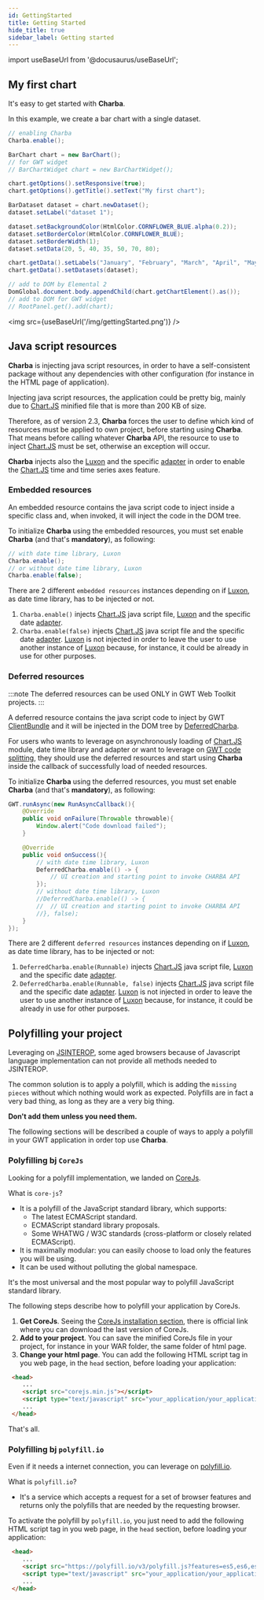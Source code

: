 ```yaml
---
id: GettingStarted
title: Getting Started
hide_title: true
sidebar_label: Getting started
---
```

import useBaseUrl from '@docusaurus/useBaseUrl';

## My first chart

It's easy to get started with **Charba**. 

In this example, we create a bar chart with a single dataset.

```java
// enabling Charba
Charba.enable();

BarChart chart = new BarChart();
// for GWT widget
// BarChartWidget chart = new BarChartWidget();

chart.getOptions().setResponsive(true);
chart.getOptions().getTitle().setText("My first chart");

BarDataset dataset = chart.newDataset();
dataset.setLabel("dataset 1");

dataset.setBackgroundColor(HtmlColor.CORNFLOWER_BLUE.alpha(0.2));
dataset.setBorderColor(HtmlColor.CORNFLOWER_BLUE);
dataset.setBorderWidth(1);
dataset.setData(20, 5, 40, 35, 50, 70, 80);

chart.getData().setLabels("January", "February", "March", "April", "May", "June", "July");
chart.getData().setDatasets(dataset);

// add to DOM by Elemental 2
DomGlobal.document.body.appendChild(chart.getChartElement().as());
// add to DOM for GWT widget
// RootPanel.get().add(chart);
```

<img src={useBaseUrl('/img/gettingStarted.png')} />

## Java script resources

**Charba** is injecting java script resources, in order to have a self-consistent package without any dependencies with other configuration (for instance in the HTML page of application).

Injecting java script resources, the application could be pretty big, mainly due to [Chart.JS](http://www.chartjs.org/) minified file that is more than 200 KB of size.

Therefore, as of version 2.3, **Charba** forces the user to define which kind of resources must be applied to own project, before starting using **Charba**. That means before calling whatever **Charba** API, the resource to use to inject [Chart.JS](http://www.chartjs.org/) must be set, otherwise an exception will occur.

**Charba** injects also  the [Luxon](https://moment.github.io/luxon/) and the specific [adapter](https://github.com/chartjs/chartjs-adapter-luxon) in order to enable the [Chart.JS](http://www.chartjs.org/) time and time series axes feature.

### Embedded resources

An embedded resource contains the java script code to inject inside a specific class and, when invoked, it will inject the code in the DOM tree.

To initialize **Charba** using the embedded resources, you must set enable **Charba** (and that's **mandatory**), as following:

```java
// with date time library, Luxon
Charba.enable();
// or without date time library, Luxon
Charba.enable(false);
```

There are 2 different `embedded resources` instances depending on if [Luxon](https://moment.github.io/luxon/), as date time library, has to be injected or not.

 1. `Charba.enable()` injects [Chart.JS](http://www.chartjs.org/) java script file, [Luxon](https://moment.github.io/luxon/) and the specific date [adapter](https://github.com/chartjs/chartjs-adapter-luxon).
 1. `Charba.enable(false)` injects [Chart.JS](http://www.chartjs.org/) java script file and the specific date [adapter](https://github.com/chartjs/chartjs-adapter-luxon). [Luxon](https://moment.github.io/luxon/) is not injected in order to leave the user to use another instance of [Luxon](https://moment.github.io/luxon/) because, for instance, it could be already in use for other purposes.

### Deferred resources

:::note
The deferred resources can be used ONLY in GWT Web Toolkit projects.
:::

A deferred resource contains the java script code to inject by GWT [ClientBundle](http://www.gwtproject.org/doc/latest/DevGuideClientBundle.html#TextResource) and it will be injected in the DOM tree by [DeferredCharba](http://www.pepstock.org/Charba/3.3/org/pepstock/charba/client/DeferredCharba.html).

For users who wants to leverage on asynchronously loading of [Chart.JS](http://www.chartjs.org/) module, date time library and adapter or want to leverage on [GWT code splitting](http://www.gwtproject.org/doc/latest/DevGuideCodeSplitting.html), they should use the deferred resources and start using **Charba** inside the callback of successfully load of needed resources.

To initialize **Charba** using the deferred resources, you must set enable **Charba** (and that's **mandatory**), as following:

```java
GWT.runAsync(new RunAsyncCallback(){
	@Override
	public void onFailure(Throwable throwable){
		Window.alert("Code download failed");
	}

	@Override
	public void onSuccess(){
		// with date time library, Luxon
		DeferredCharba.enable(() -> {
			// UI creation and starting point to invoke CHARBA API
		});
		// without date time library, Luxon
		//DeferredCharba.enable(() -> {
		//	// UI creation and starting point to invoke CHARBA API
		//}, false);
	}
});
```

There are 2 different `deferred resources` instances depending on if [Luxon](https://moment.github.io/luxon/), as date time library, has to be injected or not:

 1. `DeferredCharba.enable(Runnable)` injects [Chart.JS](http://www.chartjs.org/) java script file, [Luxon](https://moment.github.io/luxon/) and the specific date [adapter](https://github.com/chartjs/chartjs-adapter-luxon).
 1. `DeferredCharba.enable(Runnable, false)` injects [Chart.JS](http://www.chartjs.org/) java script file and the specific date [adapter](https://github.com/chartjs/chartjs-adapter-luxon). [Luxon](https://moment.github.io/luxon/) is not injected in order to leave the user to use another instance of [Luxon](https://moment.github.io/luxon/) because, for instance, it could be already in use for other purposes.

## Polyfilling your project

Leveraging on [JSINTEROP](http://www.gwtproject.org/doc/latest/DevGuideCodingBasicsJsInterop.html), some aged browsers because of Javascript language implementation can not provide all methods needed to JSINTEROP.

The common solution is to apply a polyfill, which is adding the `missing pieces` without which nothing would work as expected.
Polyfills are in fact a very bad thing, as long as they are a very big thing. 

**Don't add them unless you need them.** 

The following sections will be described a couple of ways to apply a polyfill in your GWT application in order top use **Charba**. 

### Polyfilling bj `CoreJs`

Looking for a polyfill implementation, we landed on [CoreJs](https://github.com/zloirock/core-js). 

What is `core-js`?

- It is a polyfill of the JavaScript standard library, which supports:
  - The latest ECMAScript standard.
  - ECMAScript standard library proposals.
  - Some WHATWG / W3C standards (cross-platform or closely related ECMAScript).
- It is maximally modular: you can easily choose to load only the features you will be using.
- It can be used without polluting the global namespace.

It's the most universal and the most popular way to polyfill JavaScript standard library.

The following steps describe how to polyfill your application by CoreJs.

 1. **Get CoreJs**. Seeing the [CoreJs installation section](https://github.com/zloirock/core-js#installation), there is official link where you can download the last version of CoreJs. 
 1. **Add to your project**. You can save the minified CoreJs file in your project, for instance in your WAR folder, the same folder of html page.
 1. **Change your html page**. You can add the following HTML script tag in you web page, in the `head` section, before loading your application:

```html
 <head>
    ...
    <script src="corejs.min.js"></script>
    <script type="text/javascript" src="your_application/your_application.nocache.js"></script>
    ...
 </head>
```

That's all. 

### Polyfilling bj `polyfill.io`

Even if it needs a internet connection, you can leverage on [polyfill.io](https://polyfill.io/v3/).

What is `polyfill.io`?

- It's a service which accepts a request for a set of browser features and returns only the polyfills that are needed by the requesting browser. 

To activate the polyfill by `polyfill.io`, you just need to add the following HTML script tag in you web page, in the `head` section, before loading your application:

```html
 <head>
    ...
	<script src="https://polyfill.io/v3/polyfill.js?features=es5,es6,es7"></script>
	<script type="text/javascript" src="your_application/your_application.nocache.js"></script>
    ...
 </head>
```
